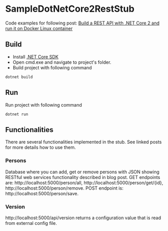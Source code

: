 # SampleDotNetCore2RestStub #

Code examples for following post: <a href="http://automationrhapsody.com/build-a-rest-api-with-net-core-2-and-run-it-on-docker-linux-container/">Build a REST API with .NET Core 2 and run it on Docker Linux container</a>

## Build ##
* Install <a href="https://www.microsoft.com/net/download/windows" target="_blank">.NET Core SDK</a>
* Open cmd.exe and navigate to project's folder.
* Build project with following command

`dotnet build`

## Run ##
Run project with following command

`dotnet run`

## Functionalities ##

There are several functionalities implemented in the stub. See linked posts for more details how to use them.

### Persons ###

Database where you can add, get or remove persons with JSON showing RESTful web services functionality described in blog post. GET endpoints are: http://localhost:5000/person/all, http://localhost:5000/person/get/{id}, http://localhost:5000/person/remove. POST endpoint is: http://localhost:5000/person/save.

### Version ###

http://localhost:5000/api/version returns a configuration value that is read from external config file.
